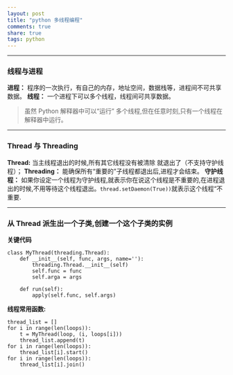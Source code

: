 ```yaml
---
layout: post
title: "python 多线程编程"
comments: true
share: true
tags: python
---
```


---
### 线程与进程

**进程：** 程序的一次执行，有自己的内存，地址空间，数据栈等，进程间不可共享数据。
**线程：** 一个进程下可以多个线程，线程间可共享数据。
> 虽然 Python 解释器中可以“运行” 多个线程,但在任意时刻,只有一个线程在解释器中运行。

---
### Thread 与 Threading

**Thread:** 当主线程退出的时候,所有其它线程没有被清除 就退出了（不支持守护线程）；
**Threading：** 能确保所有“重要的”子线程都退出后,进程才会结束。
**守护线程：** 如果你设定一个线程为守护线程,就表示你在说这个线程是不重要的,在进程退出的时候,不用等待这个线程退出。`thread.setDaemon(True))`就表示这个线程“不重要.

---
### 从 Thread 派生出一个子类,创建一个这个子类的实例
**关键代码**
    
    class MyThread(threading.Thread):
        def __init__(self, func, args, name=''):
            threading.Thread.__init__(self)
            self.func = func
            self.arga = args
        
        def run(self):
            apply(self.func, self.args)
**线程常用函数:**    

    thread_list = []
    for i in range(len(loops)):
        t = MyThread(loop, (i, loops[i]))
        thread_list.append(t)
    for i in range(len(loops)):
        thread_list[i].start()
    for i in range(len(loops)):
        thread_list[i].join()



